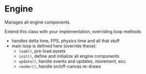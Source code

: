 Engine
======

Manages all engine components.

Extend this class with your implementation, overriding loop methods

- handles delta time, FPS, physics time and all that stuff
- main loop is defined here (override these):
  - `load()`, pre-load assets
  - `init()`, define and initialize all engine components
  - `update()`, handle events and updates, movement, ecc
  - `render()`, handle on/off-canvas re-draws
